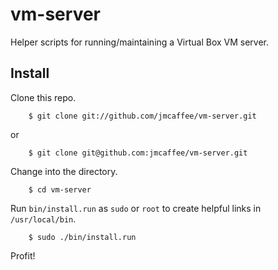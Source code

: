 vm-server
=========

Helper scripts for running/maintaining a Virtual Box VM server.

Install
-------

Clone this repo.

        $ git clone git://github.com/jmcaffee/vm-server.git

or

        $ git clone git@github.com:jmcaffee/vm-server.git

Change into the directory.

        $ cd vm-server

Run `bin/install.run` as `sudo` or `root` to create helpful links in `/usr/local/bin`.

        $ sudo ./bin/install.run

Profit!


